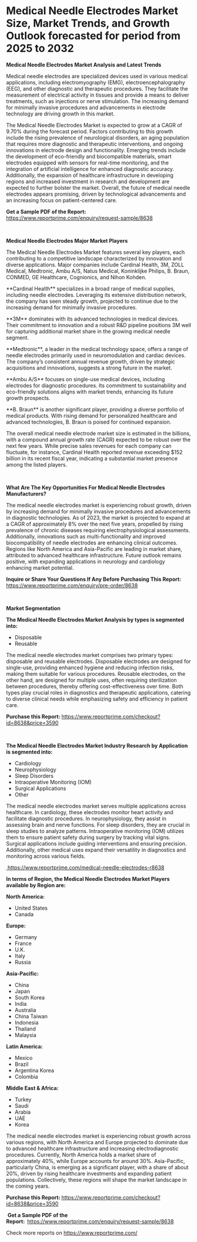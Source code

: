 <p><h1>Medical Needle Electrodes Market Size, Market Trends, and Growth Outlook forecasted for period from 2025 to 2032</h1></p><p><strong>Medical Needle Electrodes Market Analysis and Latest Trends</strong></p>
<p><p>Medical needle electrodes are specialized devices used in various medical applications, including electromyography (EMG), electroencephalography (EEG), and other diagnostic and therapeutic procedures. They facilitate the measurement of electrical activity in tissues and provide a means to deliver treatments, such as injections or nerve stimulation. The increasing demand for minimally invasive procedures and advancements in electrode technology are driving growth in this market.</p><p>The Medical Needle Electrodes Market is expected to grow at a CAGR of 9.70% during the forecast period. Factors contributing to this growth include the rising prevalence of neurological disorders, an aging population that requires more diagnostic and therapeutic interventions, and ongoing innovations in electrode design and functionality. Emerging trends include the development of eco-friendly and biocompatible materials, smart electrodes equipped with sensors for real-time monitoring, and the integration of artificial intelligence for enhanced diagnostic accuracy. Additionally, the expansion of healthcare infrastructure in developing regions and increased investment in research and development are expected to further bolster the market. Overall, the future of medical needle electrodes appears promising, driven by technological advancements and an increasing focus on patient-centered care.</p></p>
<p><strong>Get a Sample PDF of the Report:&nbsp;</strong> <a href="https://www.reportprime.com/enquiry/request-sample/8638?utm_campaign=3559&utm_medium=2&utm_source=Github&utm_content=ia&utm_term=20032025&utm_id=medical-needle-electrodes">https://www.reportprime.com/enquiry/request-sample/8638</a></p>
<p>&nbsp;</p>
<p><strong>Medical Needle Electrodes Major Market Players</strong></p>
<p><p>The Medical Needle Electrodes Market features several key players, each contributing to a competitive landscape characterized by innovation and diverse applications. Major companies include Cardinal Health, 3M, ZOLL Medical, Medtronic, Ambu A/S, Natus Medical, Koninklijke Philips, B. Braun, CONMED, GE Healthcare, Cognionics, and Nihon Kohden.</p><p>**Cardinal Health** specializes in a broad range of medical supplies, including needle electrodes. Leveraging its extensive distribution network, the company has seen steady growth, projected to continue due to the increasing demand for minimally invasive procedures.</p><p>**3M** dominates with its advanced technologies in medical devices. Their commitment to innovation and a robust R&D pipeline positions 3M well for capturing additional market share in the growing medical needle segment.</p><p>**Medtronic**, a leader in the medical technology space, offers a range of needle electrodes primarily used in neuromodulation and cardiac devices. The company’s consistent annual revenue growth, driven by strategic acquisitions and innovations, suggests a strong future in the market.</p><p>**Ambu A/S** focuses on single-use medical devices, including electrodes for diagnostic procedures. Its commitment to sustainability and eco-friendly solutions aligns with market trends, enhancing its future growth prospects.</p><p>**B. Braun** is another significant player, providing a diverse portfolio of medical products. With rising demand for personalized healthcare and advanced technologies, B. Braun is poised for continued expansion.</p><p>The overall medical needle electrode market size is estimated in the billions, with a compound annual growth rate (CAGR) expected to be robust over the next few years. While precise sales revenues for each company can fluctuate, for instance, Cardinal Health reported revenue exceeding $152 billion in its recent fiscal year, indicating a substantial market presence among the listed players.</p></p>
<p>&nbsp;</p>
<p><strong>What Are The Key Opportunities For Medical Needle Electrodes Manufacturers?</strong></p>
<p><p>The medical needle electrodes market is experiencing robust growth, driven by increasing demand for minimally invasive procedures and advancements in diagnostic technologies. As of 2023, the market is projected to expand at a CAGR of approximately 8% over the next five years, propelled by rising prevalence of chronic diseases requiring electrophysiological assessments. Additionally, innovations such as multi-functionality and improved biocompatibility of needle electrodes are enhancing clinical outcomes. Regions like North America and Asia-Pacific are leading in market share, attributed to advanced healthcare infrastructure. Future outlook remains positive, with expanding applications in neurology and cardiology enhancing market potential.</p></p>
<p><strong>Inquire or Share Your Questions If Any Before Purchasing This Report:</strong> <a href="https://www.reportprime.com/enquiry/pre-order/8638?utm_campaign=3559&utm_medium=2&utm_source=Github&utm_content=ia&utm_term=20032025&utm_id=medical-needle-electrodes">https://www.reportprime.com/enquiry/pre-order/8638</a></p>
<p>&nbsp;</p>
<p><strong>Market Segmentation</strong></p>
<p><strong>The Medical Needle Electrodes Market Analysis by types is segmented into:</strong></p>
<p><ul><li>Disposable</li><li>Reusable</li></ul></p>
<p><p>The medical needle electrodes market comprises two primary types: disposable and reusable electrodes. Disposable electrodes are designed for single-use, providing enhanced hygiene and reducing infection risks, making them suitable for various procedures. Reusable electrodes, on the other hand, are designed for multiple uses, often requiring sterilization between procedures, thereby offering cost-effectiveness over time. Both types play crucial roles in diagnostics and therapeutic applications, catering to diverse clinical needs while emphasizing safety and efficiency in patient care.</p></p>
<p><strong>Purchase this Report:&nbsp;</strong><a href="https://www.reportprime.com/checkout?id=8638&price=3590&utm_campaign=3559&utm_medium=2&utm_source=Github&utm_content=ia&utm_term=20032025&utm_id=medical-needle-electrodes">https://www.reportprime.com/checkout?id=8638&price=3590</a></p>
<p>&nbsp;</p>
<p><strong>The Medical Needle Electrodes Market Industry Research by Application is segmented into:</strong></p>
<p><ul><li>Cardiology</li><li>Neurophysiology</li><li>Sleep Disorders</li><li>Intraoperative Monitoring (IOM)</li><li>Surgical Applications</li><li>Other</li></ul></p>
<p><p>The medical needle electrodes market serves multiple applications across healthcare. In cardiology, these electrodes monitor heart activity and facilitate diagnostic procedures. In neurophysiology, they assist in assessing brain and nerve functions. For sleep disorders, they are crucial in sleep studies to analyze patterns. Intraoperative monitoring (IOM) utilizes them to ensure patient safety during surgery by tracking vital signs. Surgical applications include guiding interventions and ensuring precision. Additionally, other medical uses expand their versatility in diagnostics and monitoring across various fields.</p></p>
<p><a href="https://www.reportprime.com/medical-needle-electrodes-r8638?utm_campaign=3559&utm_medium=2&utm_source=Github&utm_content=ia&utm_term=20032025&utm_id=medical-needle-electrodes">&nbsp;https://www.reportprime.com/medical-needle-electrodes-r8638</a></p>
<p><strong>In terms of Region, the Medical Needle Electrodes Market Players available by Region are:</strong></p>
<p>
    <p> <strong> North America: </strong>
        <ul>
            <li>United States</li>
            <li>Canada</li>
        </ul>
        </p> 
    <p> <strong> Europe: </strong>
        <ul>
            <li>Germany</li>
            <li>France</li>
            <li>U.K.</li>
            <li>Italy</li>
            <li>Russia</li>
        </ul>
        </p> 
    <p> <strong> Asia-Pacific: </strong>
        <ul>
            <li>China</li>
            <li>Japan</li>
            <li>South Korea</li>
            <li>India</li>
            <li>Australia</li>
            <li>China Taiwan</li>
            <li>Indonesia</li>
            <li>Thailand</li>
            <li>Malaysia</li>
        </ul>
        </p> 
    <p> <strong> Latin America: </strong>
        <ul>
            <li>Mexico</li>
            <li>Brazil</li>
            <li>Argentina Korea</li>
            <li>Colombia</li>
        </ul>
        </p> 
    <p> <strong> Middle East & Africa: </strong>
        <ul>
            <li>Turkey</li>
            <li>Saudi</li>
            <li>Arabia</li>
            <li>UAE</li>
            <li>Korea</li>
        </ul>
    </p>
    </p>
<p><p>The medical needle electrodes market is experiencing robust growth across various regions, with North America and Europe projected to dominate due to advanced healthcare infrastructure and increasing electrodiagnostic procedures. Currently, North America holds a market share of approximately 40%, while Europe accounts for around 30%. Asia-Pacific, particularly China, is emerging as a significant player, with a share of about 20%, driven by rising healthcare investments and expanding patient populations. Collectively, these regions will shape the market landscape in the coming years.</p></p>
<p><strong>Purchase this Report: </strong><a href="https://www.reportprime.com/checkout?id=8638&price=3590&utm_campaign=3559&utm_medium=2&utm_source=Github&utm_content=ia&utm_term=20032025&utm_id=medical-needle-electrodes">https://www.reportprime.com/checkout?id=8638&price=3590</a></p>
<p>&nbsp;<strong>Get a Sample PDF of the Report:&nbsp;&nbsp;</strong><a href="https://www.reportprime.com/enquiry/request-sample/8638?utm_campaign=3559&utm_medium=2&utm_source=Github&utm_content=ia&utm_term=20032025&utm_id=medical-needle-electrodes">https://www.reportprime.com/enquiry/request-sample/8638</a></p>
<p><strong></strong></p>
<p>Check more reports on <a href="https://www.reportprime.com/?utm_campaign=3559&utm_medium=2&utm_source=Github&utm_content=ia&utm_term=20032025&utm_id=medical-needle-electrodes">https://www.reportprime.com/</a></p>